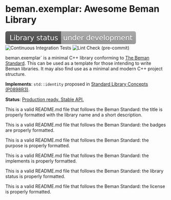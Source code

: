 # beman.exemplar: Awesome Beman Library

<!-- SPDX-License-Identifier: Apache-2.0 WITH LLVM-exception -->

<!-- markdownlint-disable-next-line line-length -->
![Library Status](https://raw.githubusercontent.com/bemanproject/beman/refs/heads/main/images/badges/beman_badge-beman_library_under_development.svg) ![Continuous Integration Tests](https://github.com/bemanproject/exemplar/actions/workflows/ci_tests.yml/badge.svg) ![Lint Check (pre-commit)](https://github.com/bemanproject/exemplar/actions/workflows/pre-commit.yml/badge.svg)

<!-- markdownlint-disable-next-line line-length -->
beman.exemplar` is a minimal C++ library conforming to [The Beman Standard](https://github.com/bemanproject/beman/blob/main/docs/BEMAN_STANDARD.md). This can be used as a template for those intending to write Beman libraries. It may also find use as a minimal and modern  C++ project structure.

**Implements**: `std::identity` proposed in [Standard Library Concepts (P0898R3)](https://wg21.link/P0898R3).

<!-- markdownlint-disable-next-line line-length -->
**Status**: [Production ready. Stable API.](https://github.com/bemanproject/beman/blob/main/docs/BEMAN_LIBRARY_MATURITY_MODEL.md#production-ready-stable-api)

<!-- markdownlint-disable-next-line line-length -->
This is a valid README.md file that follows the Beman Standard: the title is properly formatted with the library name and a short description.

This is a valid README.md file that follows the Beman Standard: the badges are properly formatted.

This is a valid README.md file that follows the Beman Standard: the purpose is properly formatted.

This is a valid README.md file that follows the Beman Standard: the implements is properly formatted.

This is a valid README.md file that follows the Beman Standard: the library status is properly formatted.

This is a valid README.md file that follows the Beman Standard: the license is properly formatted.
